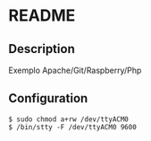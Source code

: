 README
======

Description
-----------

Exemplo Apache/Git/Raspberry/Php

Configuration
-------------
```
$ sudo chmod a+rw /dev/ttyACM0
$ /bin/stty -F /dev/ttyACM0 9600
```